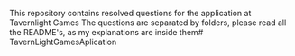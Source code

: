This repository contains resolved questions for the application at Tavernlight Games
The questions are separated by folders, please read all the README's, as my explanations are inside them# TavernLightGamesAplication
